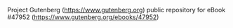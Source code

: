 Project Gutenberg (https://www.gutenberg.org) public repository for eBook #47952 (https://www.gutenberg.org/ebooks/47952)
